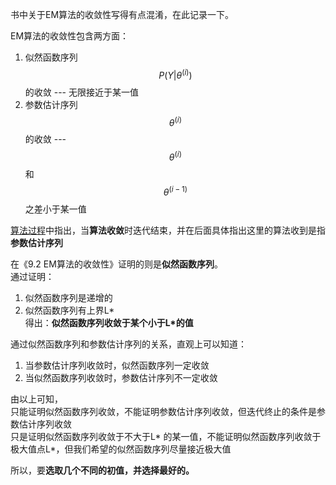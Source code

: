 书中关于EM算法的收敛性写得有点混淆，在此记录一下。  

EM算法的收敛性包含两方面：  
1. 似然函数序列$$P(Y|\theta^{(i)})$$的收敛  --- 无限接近于某一值  
2. 参数估计序列$$\theta^{(i)}$$的收敛   --- $$\theta^{(i)}$$和$$\theta^{(i-1)}$$之差小于某一值  

[算法过程](https://windmising.gitbook.io/lihang-tongjixuexifangfa/em/1)中指出，当**算法收敛**时迭代结束，并在后面具体指出这里的算法收到是指**参数估计序列**

在《9.2 EM算法的收敛性》证明的则是**似然函数序列**。  
通过证明：  
1. 似然函数序列是递增的  
2. 似然函数序列有上界L*  
得出：**似然函数序列收敛于某个小于L*的值**  

通过似然函数序列和参数估计序列的关系，直观上可以知道：  
1. 当参数估计序列收敛时，似然函数序列一定收敛  
2. 当似然函数序列收敛时，参数估计序列不一定收敛  

由以上可知，  
只能证明似然函数序列收敛，不能证明参数估计序列收敛，但迭代终止的条件是参数估计序列收敛   
只是证明似然函数序列收敛于不大于L* 的某一值，不能证明似然函数序列收敛于极大值点L*，但我们希望的似然函数序列尽量接近极大值  

所以，要**选取几个不同的初值，并选择最好的。**  

